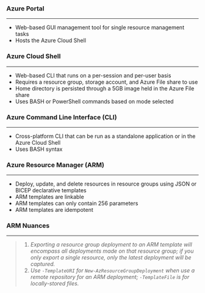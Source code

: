 ### Azure Portal
---
- Web-based GUI management tool for single resource management tasks
- Hosts the Azure Cloud Shell


### Azure Cloud Shell
---
- Web-based CLI that runs on a per-session and per-user basis
- Requires a resource group, storage account, and Azure File share to use
- Home directory is persisted through a 5GB image held in the Azure File share
- Uses BASH or PowerShell commands based on mode selected


### Azure Command Line Interface (CLI)
---
- Cross-platform CLI that can be run as a standalone application or in the Azure Cloud Shell
- Uses BASH syntax


### Azure Resource Manager (ARM)
---
- Deploy, update, and delete resources in resource groups using JSON or BICEP declarative templates
- ARM templates are linkable
- ARM templates can only contain 256 parameters
- ARM templates are idempotent

### ARM Nuances
---
> 1. *Exporting a resource group deployment to an ARM template will encompass all deployments made on that resource group; if you only export a single resource, only the latest deployment will be captured.*
> 2. *Use `-TemplateURI` for `New-AzResourceGroupDeployment` when use a remote repository for an ARM deployment; `-TemplateFile` is for locally-stored files.*

